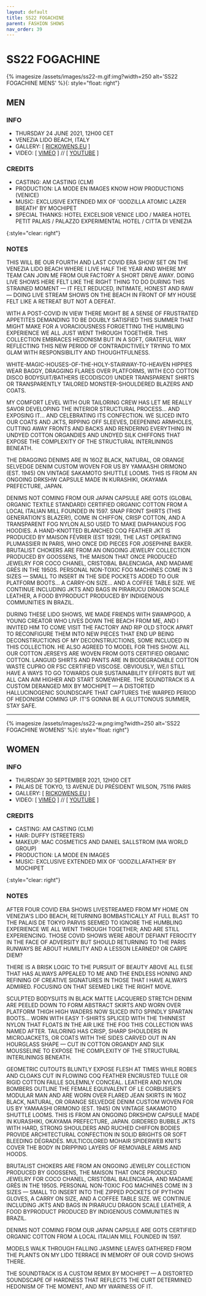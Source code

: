 ```yaml
---
layout: default
title: SS22 FOGACHINE
parent: FASHION SHOWS
nav_order: 39
---
```


# SS22 FOGACHINE

{% imagesize /assets/images/ss22-m.gif:img?width=250 alt='SS22 FOGACHINE MENS' %}{: style="float: right"}
## MEN

### INFO

- THURSDAY 24 JUNE 2021, 12H00 CET
- VENEZIA LIDO BEACH, ITALY
- GALLERY: [ [RICKOWENS.EU](https://www.rickowens.eu/en/IT/collections/men-fogachine-ss22) ]
- VIDEO: [ [VIMEO](https://vimeo.com/568316588) ] // [ [YOUTUBE](https://www.youtube.com/watch?v=hwaaoofrwNo) ]

### CREDITS

- CASTING: AM CASTING (CLM)
- PRODUCTION: LA MODE EN IMAGES KNOW HOW PRODUCTIONS (VENICE)
- MUSIC: EXCLUSIVE EXTENDED MIX OF 'GODZILLA ATOMIC LAZER BREATH' BY MOCHIPET
- SPECIAL THANKS: HOTEL EXCELSIOR VENICE LIDO / MAREA HOTEL PETIT PALAIS / PALAZZO EXPERIMENTAL HOTEL / CITTA DI VENEZIA

{:style="clear: right"}

### NOTES

THIS WILL BE OUR FOURTH AND LAST COVID ERA SHOW SET ON THE VENEZIA LIDO BEACH WHERE I LIVE HALF THE YEAR AND WHERE MY TEAM CAN JOIN ME FROM OUR FACTORY A SHORT DRIVE AWAY. DOING LIVE SHOWS HERE FELT LIKE THE RIGHT THING TO DO DURING THIS STRAINED MOMENT — IT FELT REDUCED, INTIMATE, HONEST AND RAW — DOING LIVE STREAM SHOWS ON THE BEACH IN FRONT OF MY HOUSE FELT LIKE A RETREAT BUT NOT A DEFEAT.

WITH A POST-COVID IN VIEW THERE MIGHT BE A SENSE OF FRUSTRATED APPETITES DEMANDING TO BE DOUBLY SATISFIED THIS SUMMER THAT MIGHT MAKE FOR A VORACIOUSNESS FORGETTING THE HUMBLING EXPERIENCE WE ALL JUST WENT THROUGH TOGETHER. THIS COLLECTION EMBRACES HEDONISM BUT IN A SOFT, GRATEFUL WAY REFLECTING THIS NEW PERIOD OF CONTRADICTIVELY TRYING TO MIX GLAM WITH RESPONSIBILITY AND THOUGHTFULNESS.

WHITE-MAGIC-HOUSES-OF-THE-HOLY-STAIRWAY-TO-HEAVEN HIPPIES WEAR BAGGY, DRAGGING FLARES OVER PLATFORMS, WITH ECO COTTON DISCO BODYSUIT/BATHERS (ECODISCO!) UNDER TRANSPARENT SHIRTS OR TRANSPARENTLY TAILORED MONSTER-SHOULDERED BLAZERS AND COATS.

MY COMFORT LEVEL WITH OUR TAILORING CREW HAS LET ME REALLY SAVOR DEVELOPING THE INTERIOR STRUCTURAL PROCESS... AND EXPOSING IT... AND CELEBRATING ITS CONFECTION. WE SLICED INTO OUR COATS AND JKTS, RIPPING OFF SLEEVES, DEEPENING ARMHOLES, CUTTING AWAY FRONTS AND BACKS AND RENDERING EVERYTHING IN UNDYED COTTON ORGANDIES AND UNDYED SILK CHIFFONS THAT EXPOSE THE COMPLEXITY OF THE STRUCTURAL INTERLININGS BENEATH.

THE DRAGGING DENIMS ARE IN 16OZ BLACK, NATURAL, OR ORANGE SELVEDGE DENIM CUSTOM WOVEN FOR US BY YAMAASHI ORIMONO (EST. 1945) ON VINTAGE SAKAMOTO SHUTTLE LOOMS. THIS IS FROM AN ONGOING DRKSHW CAPSULE MADE IN KURASHIKI, OKAYAMA PREFECTURE, JAPAN.

DENIMS NOT COMING FROM OUR JAPAN CAPSULE ARE GOTS (GLOBAL ORGANIC TEXTILE STANDARD) CERTIFIED ORGANIC COTTON FROM A LOCAL ITALIAN MILL FOUNDED IN 1597.
SNAP FRONT SHIRTS (THIS GENERATION'S BLAZER!), COME IN CHIFFON, CRISP COTTON, AND A TRANSPARENT FOG NYLON ALSO USED TO MAKE DIAPHANOUS FOG HOODIES.
A HAND-KNOTTED BLANCHED COQ FEATHER JKT IS PRODUCED BY MAISON FÉVRIER (EST 1929), THE LAST OPERATING PLUMASSIER IN PARIS, WHO ONCE DID PIECES FOR JOSEPHINE BAKER.
BRUTALIST CHOKERS ARE FROM AN ONGOING JEWELRY COLLECTION PRODUCED BY GOOSSENS, THE MAISON THAT ONCE PRODUCED JEWELRY FOR COCO CHANEL, CRISTOBAL BALENCIAGA, AND MADAME GRÈS IN THE 1950S.
PERSONAL NON-TOXIC FOG MACHINES COME IN 3 SIZES — SMALL TO INSERT IN THE SIDE POCKETS ADDED TO OUR PLATFORM BOOTS... A CARRY-ON SIZE... AND A COFFEE TABLE SIZE.
WE CONTINUE INCLUDING JKTS AND BAGS IN PIRARUCU DRAGON SCALE LEATHER, A FOOD BYPRODUCT PRODUCED BY INDIGENOUS COMMUNITIES IN BRAZIL.

DURING THESE LIDO SHOWS, WE MADE FRIENDS WITH SWAMPGOD, A YOUNG CREATOR WHO LIVES DOWN THE BEACH FROM ME, AND I INVITED HIM TO COME VISIT THE FACTORY AND RIP OLD STOCK APART TO RECONFIGURE THEM INTO NEW PIECES THAT END UP BEING DECONSTRUCTIONS OF MY DECONSTRUCTIONS, SOME INCLUDED IN THIS COLLECTION. HE ALSO AGREED TO MODEL FOR THIS SHOW.
ALL OUR COTTON JERSEYS ARE WOVEN FROM GOTS CERTIFIED ORGANIC COTTON. LANGUID SHIRTS AND PANTS ARE IN BIODEGRADABLE COTTON WASTE CUPRO OR FSC CERTIFIED VISCOSE. OBVIOUSLY, WE/I STILL HAVE A WAYS TO GO TOWARDS OUR SUSTAINABILITY EFFORTS BUT WE ALL CAN AIM HIGHER AND START SOMEWHERE.
THE SOUNDTRACK IS A CUSTOM DERANGED MIX BY MOCHIPET — A DISTORTED HALLUCINOGENIC SOUNDSCAPE THAT CAPTURES THE WARPED PERIOD OF HEDONISM COMING UP. IT'S GONNA BE A GLUTTONOUS SUMMER, STAY SAFE.

---

{% imagesize /assets/images/ss22-w.png:img?width=250 alt='SS22 FOGACHINE WOMENS' %}{: style="float: right"}
## WOMEN

### INFO

- THURSDAY 30 SEPTEMBER 2021, 12H00 CET
- PALAIS DE TOKYO, 13 AVENUE DU PRÉSIDENT WILSON, 75116 PARIS
- GALLERY: [ [RICKOWENS.EU](https://www.rickowens.eu/en/IT/collections/women-fogachine-ss22) ]
- VIDEO: [ [VIMEO](https://vimeo.com/618869358) ] // [ [YOUTUBE](https://www.youtube.com/watch?v=JLmEfgTSJVc) ]

### CREDITS

- CASTING: AM CASTING (CLM)
- HAIR: DUFFY (STREETERS)
- MAKEUP: MAC COSMETICS AND DANIEL SALLSTROM (MA WORLD GROUP)
- PRODUCTION: LA MODE EN IMAGES
- MUSIC: EXCLUSIVE EXTENDED MIX OF 'GODZILLAFATHER' BY MOCHIPET

{:style="clear: right"}

### NOTES

AFTER FOUR COVID ERA SHOWS LIVESTREAMED FROM MY HOME ON VENEZIA'S LIDO BEACH, RETURNING BOMBASTICALLY AT FULL BLAST TO THE PALAIS DE TOKYO PARVIS SEEMED TO IGNORE THE HUMBLING EXPERIENCE WE ALL WENT THROUGH TOGETHER; AND ARE STILL EXPERIENCING. THOSE COVID SHOWS WERE ABOUT DEFIANT FEROCITY IN THE FACE OF ADVERSITY BUT SHOULD RETURNING TO THE PARIS RUNWAYS BE ABOUT HUMILITY AND A LESSON LEARNED? OR CARPE DIEM? 

THERE IS A BRISK LOGIC TO THE PURSUIT OF BEAUTY ABOVE ALL ELSE THAT HAS ALWAYS APPEALED TO ME AND THE ENDLESS HONING AND REFINING OF CREATIVE SIGNATURES IN THOSE THAT I HAVE ALWAYS ADMIRED. FOCUSING ON THAT SEEMED LIKE THE RIGHT MOVE. 

SCULPTED BODYSUITS IN BLACK MATTE LACQUERED STRETCH DENIM ARE PEELED DOWN TO FORM ABSTRACT SKIRTS AND WORN OVER PLATFORM THIGH HIGH WADERS NOW SLICED INTO SPINDLY SPARTAN BOOTS... WORN WITH EASY T-SHIRTS SPLICED WITH THE THINNEST NYLON THAT FLOATS IN THE AIR LIKE THE FOG THIS COLLECTION WAS NAMED AFTER. 
TAILORING HAS CRISP, SHARP SHOULDERS IN MICROJACKETS, OR COATS WITH THE SIDES CARVED OUT IN AN HOURGLASS SHAPE — CUT IN COTTON ORGANDY AND SILK MOUSSELINE TO EXPOSE THE COMPLEXITY OF THE STRUCTURAL INTERLININGS BENEATH. 

GEOMETRIC CUTOUTS BLUNTLY EXPOSE FLESH AT TIMES WHILE ROBES AND CLOAKS CUT IN FLOWING COQ FEATHER ENCRUSTED TULLE OR RIGID COTTON FAILLE SOLEMNLY CONCEAL. 
LEATHER AND NYLON BOMBERS OUTLINE THE FEMALE EQUIVALENT OF LE CORBUSIER'S MODULAR MAN AND ARE WORN OVER FLARED JEAN SKIRTS IN 16OZ BLACK, NATURAL, OR ORANGE SELVEDGE DENIM CUSTOM WOVEN FOR US BY YAMAASHI ORIMONO (EST. 1945) ON VINTAGE SAKAMOTO SHUTTLE LOOMS. THIS IS FROM AN ONGOING DRKSHDW CAPSULE MADE IN KURASHIKI, OKAYAMA PREFECTURE, JAPAN. 
GIRDERED BUBBLE JKTS WITH HARD, STRONG SHOULDERS AND RUCHED CHIFFON BODIES PROVIDE ARCHITECTURAL CONFECTION IN SOLID BRIGHTS OR SOFT BLEEDING DÉGRADÉS. 
MULTICOLORED MOHAIR SPIDERWEB KNITS COVER THE BODY IN DRIPPING LAYERS OF REMOVABLE ARMS AND HOODS. 

BRUTALIST CHOKERS ARE FROM AN ONGOING JEWELRY COLLECTION PRODUCED BY GOOSSENS, THE MAISON THAT ONCE PRODUCED JEWELRY FOR COCO CHANEL, CRISTÓBAL BALENCIAGA, AND MADAME GRÈS IN THE 1950S. 
PERSONAL NON-TOXIC FOG MACHINES COME IN 3 SIZES — SMALL TO INSERT INTO THE ZIPPED POCKETS OF PYTHON GLOVES, A CARRY ON SIZE, AND A COFFEE TABLE SIZE. 
WE CONTINUE INCLUDING JKTS AND BAGS IN PIRARUCU DRAGON SCALE LEATHER, A FOOD BYPRODUCT PRODUCED BY INDIGENOUS COMMUNITIES IN BRAZIL. 

DENIMS NOT COMING FROM OUR JAPAN CAPSULE ARE GOTS CERTIFIED ORGANIC COTTON FROM A LOCAL ITALIAN MILL FOUNDED IN 1597. 

MODELS WALK THROUGH FALLING JASMINE LEAVES GATHERED FROM THE PLANTS ON MY LIDO TERRACE IN MEMORY OF OUR COVID SHOWS THERE. 

THE SOUNDTRACK IS A CUSTOM REMIX BY MOCHIPET — A DISTORTED SOUNDSCAPE OF HARDNESS THAT REFLECTS THE CURT DETERMINED HEDONISM OF THE MOMENT, AND MY WARINESS OF IT. 
